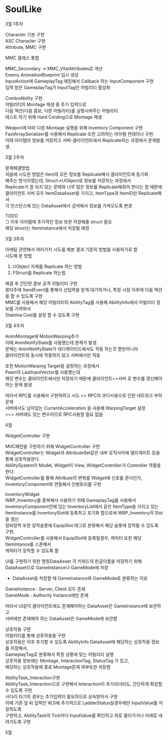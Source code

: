 # SoulLike

3월 1주차

Character 기본 구현<br>
ASC Character 구현<br>
Attribute, MMC 구현

MMC 클래스 통합

MMC_Secondary -> MMC_VitalAttributes로 개선<br>
Enemy AnimationBlueprint 임시 생성<br>
InputAction에 GameplayTag 매칭해서 Callback 하는 InputComponent 구현<br>
입력 받은 GameplayTag가 InputTag인 어빌리티 활성화<br>

ComboAbility 구현.<br>
어빌리티의 Montage 재생 중 추가 입력으로<br>
다음 액션(다음 콤보, 다른 어빌리티)를 실행시켜주는 어빌리티<br>
테스트 하기 위해 Hard Cording으로 Montage 재생<br>

Weapon에 따라 다른 Montage 실행을 위해 Inventory Component 구현<br>
FastArraySerializer를 사용해서 Replicate 또한 고려하는 아이템 컨테이너 구현.<br>
이때 아이템의 정보를 저장하고 서버-클라이언트에서 Replicate하는 과정에서 문제발생.

3월 2주차

문제해결방법<br>
처음에 시도한 방법은 Item의 모든 정보를 Replicate해서 클라이언트에 동기화<br>
해주는 방식이였는데, Struct->UObject로 정보를 저장하는 과정에서<br>
Replicate가 잘 되지 않는 문제와 너무 많은 정보를 Replicate해줘야 한다는 점 때문에<br>
클라이언트 서버 모두 ItemDataAsset을 가지고, ItemType과 ItemID만 Replicate해서<br>
각 인스턴스에 있는 DataAsset에서 검색해서 정보를 가져오도록 변경<br>

TODO<br>
그 이후 아이템에 추가적인 정보 또한 저장해줄 struct 필요<br>
해당 struct는 ItemInstance에서 저장될 예정<br>

3월 3주차

아에팀 관련해서 여러가지 시도를 해본 결과 기존의 방법을 사용하기로 함<br>
시도해 본 방법
1. UObject 자체를 Replicate 하는 방법
2. FStruct를 Replicate 하는법

해결 후 간단한 콤보 공격 어빌리티 구현<br>
몽타주에 SendEvent를 통해서 선입력을 받게 대기하거나, 특정 시점 이후에 다음 액션을 할 수 있도록 구현<br>
MMC를 사용해서 해당 어빌리티의 AbilityTag를 사용해 AbilityInfo에서 어빌리티 정보를 가져와서<br>
Stamina Cost를 설정 할 수 있도록 구현<br>

3월 4주차

AnimMontage에 MotionWarping추가<br>
이때 AnimNotifyState를 사용했는데 문제가 발생<br>
문제는 AnimNotifyState가 데디케이티드에서도 작동 하는것 뿐만아니라 <br>
클라이언트와 동시에 작동하지 않고 서버에서만 작동<br>

또한 MotionWarping Target을 설정하는 과정에서<br>
Pawn의 LastInputVector를 사용했는데<br>
해당 변수는 클라이언트에서만 저장되기 때문에 클라이언트=>서버 로 변수를 갱신해야 하는 문제 발생<br>

따라서 RPC를 사용해서 구현하려고 시도 >> RPC의 과다사용으로 인한 네트워크 부하 문제<br>
서버에서도 남아있는 CurrentAcceleration 을 사용해 WarpingTarget 설정<br>
==> 서버에도 있는 변수이므로 RPC사용할 필요 없음

4월 

WidgetController 구현<br>

MVC패턴을 구현하기 위해 WidgetController 구현<br>
WidgetController는 Widget과 AttributeSet같은 내부 로직사이에 델리게이트 등을 통해 상호작용한다.<br>
AbilitySystem이 Model, Widget이 View, WidgetController가 Controller 역활을 한다.<br>
WidgetController를 통해 Attribute의 변화를 Widget에 신호를 준다던가, <br>
InventoryComponent와 연동해서 인벤토리를 구현

InventoryWidget<br>
WBP_Inventory를 중복해서 사용하기 위해 GameplayTag를 사용해서<br>
InventoryComponent안에 있는 InventoryList에서 같은 ItemType을 가지고 있는 <br>
ItemInstance를 InventorySlot에 등록하고 초기화 함으로써 WBP_Inventory의 Slot을 갱신<br>
장비장착 또한 장착슬롯에 EquipSlot 태그로 분류해서 해당 슬롯에 장착될 수 있도록 구현.<br>
WidgetController를 사용해서 EquipSlot에 등록될경우, 캐릭터 또한 해당 ItemIntance를 스폰해서<br>
캐릭터가 장착할 수 있도록 함

UI를 구현하기 위한 명칭DataAsset
각 키워드의 한글이름을 저장하기 위해 DataAsset으로 GameInstance나 GameMode에 저장<br>

* DataAsset을 저장할 때 GameInstance와 GameMode로 분류하는 이유

GameInstance : Server, Client 모두 존재<br>
GameMode : Authority Instance에만 존재<br>

따라서 UI같이 클라이언트에도 존재해야하는 DataAsset은 GameInstance에 보관하고<br>
서버에만 존재해야 하는 DataAsset은 GameMode에 보관함

상호작용 구현<br>
어빌리티를 통해 상호작용을 구현<br>
상호작용은 이후 추가할 수 있도록 AbilityInfo DataAsset에 해당하는 상호작용 정보를 저장해서,<br>
GameplayTag로 분류해서 특정 상황에 맞는 어빌리티 실행<br>
상호작용 정보에는 Montage, InteractionTag, StatusTag 가 있고, <br>
해당하는 상호작용에 종료 Montage존재 여부또한 저장함<br>

AbilityTask_Interaction구현<br>
AbilityTask_Interaction으로 구현해서 Interaction이 추가되더라도, 간단하게 확장할 수 있도록 구현<br>
사다리 타기의 경우는 추가입력이 필요하므로 상속받아서 구현<br>
이때 기존 앞 뒤 입력인 W,S에 추가적으로 LadderStatus일경우에만 InputValue를 저장하도록<br>
구현하고, AbilityTask의 Tick마다 InputValue를 확인하고 위로 올라가거나 아래로 내려가도록 구현<br>


5월